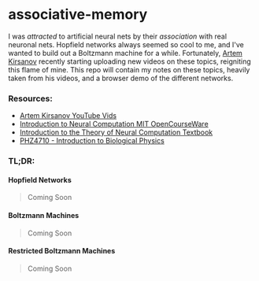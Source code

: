 # associative-memory
I was *attracted* to artificial neural nets by their *association* with real neuronal nets. Hopfield networks always seemed so cool to me, and I've wanted to build out a Boltzmann machine for a while. Fortunately, [Artem Kirsanov](https://www.youtube.com/@ArtemKirsanov) recently starting uploading new videos on these topics, reigniting this flame of mine. This repo will contain my notes on these topics, heavily taken from his videos, and a browser demo of the different networks.

### Resources:
- [Artem Kirsanov YouTube Vids](https://www.youtube.com/@ArtemKirsanov)
- [Introduction to Neural Computation MIT OpenCourseWare](https://ocw.mit.edu/courses/9-40-introduction-to-neural-computation-spring-2018/)
- [Introduction to the Theory of Neural Computation Textbook](https://nessie.ilab.sztaki.hu/~kornai/2020/AdvancedMachineLearning/Hertz_Krogh_Palmer__IntroToNeuralComp.pdf)
- [PHZ4710 - Introduction to Biological Physics](https://cmp.phys.ufl.edu/PHZ4710/files/unit6/neural-networks.html)


### TL;DR:

#### Hopfield Networks
> Coming Soon

#### Boltzmann Machines
> Coming Soon

#### Restricted Boltzmann Machines
> Coming Soon


